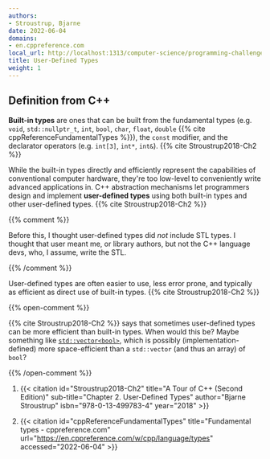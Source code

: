 ```yaml
---
authors:
- Stroustrup, Bjarne
date: 2022-06-04
domains:
- en.cppreference.com
local_url: http://localhost:1313/computer-science/programming-challenges/language-concepts/type-systems/user-defined-types/
title: User-Defined Types
weight: 1
---
```


## Definition from C++

**Built-in types** are ones that can be built from the fundamental types
(e.g. `void`, `std::nullptr_t`, `int`, `bool`, `char`, `float`, `double`
{{% cite cppReferenceFundamentalTypes %}}), the `const` modifier, and
the declarator operators (e.g. `int[3]`, `int*`, `int&`). {{% cite
Stroustrup2018-Ch2 %}}

While the built-in types directly and efficiently represent the
capabilities of conventional computer hardware, they're too low-level to
conveniently write advanced applications in. C++ abstraction mechanisms
let programmers design and implement **user-defined types** using both
built-in types and other user-defined types. {{% cite Stroustrup2018-Ch2
%}}

{{% comment %}}

Before this, I thought user-defined types did _not_ include STL types. I
thought that user meant me, or library authors, but not the C++ language
devs, who, I assume, write the STL.

{{% /comment %}}

User-defined types are often easier to use, less error prone, and
typically as efficient as direct use of built-in types. {{% cite
Stroustrup2018-Ch2 %}}

{{% open-comment %}}

{{% cite Stroustrup2018-Ch2 %}} says that sometimes user-defined types
can be more efficient than built-in types. When would this be? Maybe
something like
[`std::vector<bool>`](https://en.cppreference.com/w/cpp/container/vector_bool),
which is possibly (implementation-defined) more space-efficient than a
`std::vector` (and thus an array) of `bool`?

{{% /open-comment %}}

1. {{< citation
  id="Stroustrup2018-Ch2"
  title="A Tour of C++ (Second Edition)"
  sub-title="Chapter 2. User-Defined Types"
  author="Bjarne Stroustrup"
  isbn="978-0-13-499783-4"
  year="2018" >}}

1. {{< citation
  id="cppReferenceFundamentalTypes"
  title="Fundamental types - cppreference.com"
  url="https://en.cppreference.com/w/cpp/language/types"
  accessed="2022-06-04" >}}

